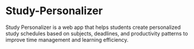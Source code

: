 # Study-Personalizer
Study Personalizer is a web app that helps students create personalized study schedules based on subjects, deadlines, and productivity patterns to improve time management and learning efficiency.
